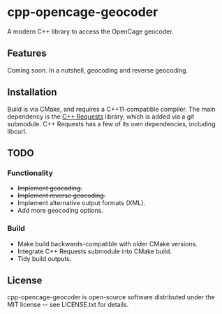 # cpp-opencage-geocoder
A modern C++ library to access the OpenCage geocoder.

## Features
Coming soon. In a nutshell, geocoding and reverse geocoding.

## Installation
Build is via CMake, and requires a C++11-compatible compiler. The main dependency is the [C++ Requests](https://github.com/whoshuu/cpr) library, which is added via a git submodule. C++ Requests has a few of its own dependencies, including libcurl.

## TODO
### Functionality
* ~~Implement geocoding.~~
* ~~Implement reverse geocoding.~~
* Implement alternative output formats (XML).
* Add more geocoding options.

### Build
* Make build backwards-compatible with older CMake versions.
* Integrate C++ Requests submodule into CMake build.
* Tidy build outputs.

## License
cpp-opencage-geocoder is open-source software distributed under the MIT license -- see LICENSE.txt for details.
